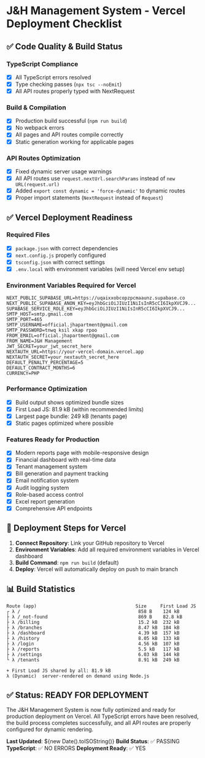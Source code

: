 # J&H Management System - Vercel Deployment Checklist

## ✅ Code Quality & Build Status

### TypeScript Compliance
- [x] All TypeScript errors resolved
- [x] Type checking passes (`npx tsc --noEmit`)
- [x] All API routes properly typed with NextRequest

### Build & Compilation
- [x] Production build successful (`npm run build`)
- [x] No webpack errors
- [x] All pages and API routes compile correctly
- [x] Static generation working for applicable pages

### API Routes Optimization
- [x] Fixed dynamic server usage warnings
- [x] All API routes use `request.nextUrl.searchParams` instead of `new URL(request.url)`
- [x] Added `export const dynamic = 'force-dynamic'` to dynamic routes
- [x] Proper import statements (`NextRequest` instead of `Request`)

## ✅ Vercel Deployment Readiness

### Required Files
- [x] `package.json` with correct dependencies
- [x] `next.config.js` properly configured
- [x] `tsconfig.json` with correct settings
- [x] `.env.local` with environment variables (will need Vercel env setup)

### Environment Variables Required for Vercel
```
NEXT_PUBLIC_SUPABASE_URL=https://uqaixxobcopzpcmaaunz.supabase.co
NEXT_PUBLIC_SUPABASE_ANON_KEY=eyJhbGciOiJIUzI1NiIsInR5cCI6IkpXVCJ9...
SUPABASE_SERVICE_ROLE_KEY=eyJhbGciOiJIUzI1NiIsInR5cCI6IkpXVCJ9...
SMTP_HOST=smtp.gmail.com
SMTP_PORT=465
SMTP_USERNAME=official.jhapartment@gmail.com
SMTP_PASSWORD=tnwq ksil xkap rpoo
FROM_EMAIL=official.jhapartment@gmail.com
FROM_NAME=J&H Management
JWT_SECRET=your_jwt_secret_here
NEXTAUTH_URL=https://your-vercel-domain.vercel.app
NEXTAUTH_SECRET=your_nextauth_secret_here
DEFAULT_PENALTY_PERCENTAGE=5
DEFAULT_CONTRACT_MONTHS=6
CURRENCY=PHP
```

### Performance Optimization
- [x] Build output shows optimized bundle sizes
- [x] First Load JS: 81.9 kB (within recommended limits)
- [x] Largest page bundle: 249 kB (tenants page)
- [x] Static pages optimized where possible

### Features Ready for Production
- [x] Modern reports page with mobile-responsive design
- [x] Financial dashboard with real-time data
- [x] Tenant management system
- [x] Bill generation and payment tracking
- [x] Email notification system
- [x] Audit logging system
- [x] Role-based access control
- [x] Excel report generation
- [x] Comprehensive API endpoints

## 🚀 Deployment Steps for Vercel

1. **Connect Repository**: Link your GitHub repository to Vercel
2. **Environment Variables**: Add all required environment variables in Vercel dashboard
3. **Build Command**: `npm run build` (default)
4. **Deploy**: Vercel will automatically deploy on push to main branch

## 📊 Build Statistics

```
Route (app)                                    Size     First Load JS
┌ λ /                                           858 B    124 kB
├ λ /_not-found                                 869 B    82.8 kB
├ λ /billing                                    15.2 kB  232 kB
├ λ /branches                                   8.47 kB  184 kB
├ λ /dashboard                                  4.39 kB  157 kB
├ λ /history                                    8.05 kB  133 kB
├ λ /login                                      4.56 kB  107 kB
├ λ /reports                                    5.5 kB   117 kB
├ λ /settings                                   6.03 kB  144 kB
└ λ /tenants                                    8.91 kB  249 kB

+ First Load JS shared by all: 81.9 kB
λ (Dynamic)  server-rendered on demand using Node.js
```

## ✅ Status: READY FOR DEPLOYMENT

The J&H Management System is now fully optimized and ready for production deployment on Vercel. All TypeScript errors have been resolved, the build process completes successfully, and all API routes are properly configured for dynamic rendering.

**Last Updated**: ${new Date().toISOString()}
**Build Status**: ✅ PASSING
**TypeScript**: ✅ NO ERRORS
**Deployment Ready**: ✅ YES
